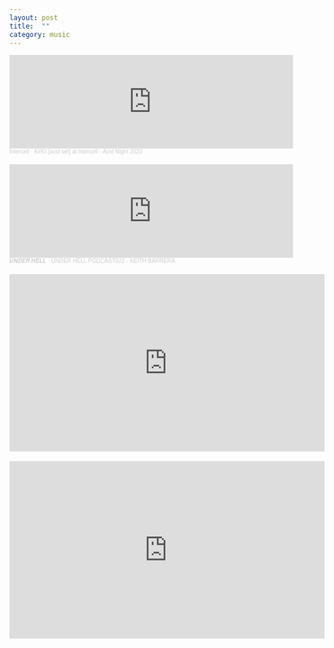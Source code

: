 ```yaml
---
layout: post
title:  ""
category: music
---
```


<iframe width="100%" height="166" scrolling="no" frameborder="no" allow="autoplay" src="https://w.soundcloud.com/player/?url=https%3A//api.soundcloud.com/tracks/762798928&color=%23ff5500&auto_play=false&hide_related=false&show_comments=true&show_user=true&show_reposts=false&show_teaser=true"></iframe><div style="font-size: 10px; color: #cccccc;line-break: anywhere;word-break: normal;overflow: hidden;white-space: nowrap;text-overflow: ellipsis; font-family: Interstate,Lucida Grande,Lucida Sans Unicode,Lucida Sans,Garuda,Verdana,Tahoma,sans-serif;font-weight: 100;"><a href="https://soundcloud.com/intercell" title="Intercell" target="_blank" style="color: #cccccc; text-decoration: none;">Intercell</a> · <a href="https://soundcloud.com/intercell/kiki-at-intercell-acid-night-2020" title="KI/KI [acid set] at Intercell - Acid Night 2020" target="_blank" style="color: #cccccc; text-decoration: none;">KI/KI [acid set] at Intercell - Acid Night 2020</a></div>

<br>
<iframe width="100%" height="166" scrolling="no" frameborder="no" allow="autoplay" src="https://w.soundcloud.com/player/?url=https%3A//api.soundcloud.com/tracks/1454908240&color=%23ff5500&auto_play=false&hide_related=false&show_comments=true&show_user=true&show_reposts=false&show_teaser=true"></iframe><div style="font-size: 10px; color: #cccccc;line-break: anywhere;word-break: normal;overflow: hidden;white-space: nowrap;text-overflow: ellipsis; font-family: Interstate,Lucida Grande,Lucida Sans Unicode,Lucida Sans,Garuda,Verdana,Tahoma,sans-serif;font-weight: 100;"><a href="https://soundcloud.com/underhell_666" title="𝑼𝑵𝑫𝑬𝑹 𝑯𝑬𝑳𝑳" target="_blank" style="color: #cccccc; text-decoration: none;">𝑼𝑵𝑫𝑬𝑹 𝑯𝑬𝑳𝑳</a> · <a href="https://soundcloud.com/underhell_666/under-hell-podcast022-keith-barrera" title="UNDER HELL PODCAST022 - KEITH BARRERA" target="_blank" style="color: #cccccc; text-decoration: none;">UNDER HELL PODCAST022 - KEITH BARRERA</a></div>

<br>
<div align="center">
<iframe width="560" height="315" src="https://www.youtube.com/embed/c-HYuvfRH5w?si=wEve6aqeaSSBBqN0" title="YouTube video player" frameborder="0" allow="accelerometer; autoplay; clipboard-write; encrypted-media; gyroscope; picture-in-picture; web-share" allowfullscreen></iframe>
</div>

<br>
<div align="center">
<iframe width="560" height="315" src="https://www.youtube.com/embed/Ko0hAh1iriE?si=rMmjMI1TtgdKHOTG" title="YouTube video player" frameborder="0" allow="accelerometer; autoplay; clipboard-write; encrypted-media; gyroscope; picture-in-picture; web-share" allowfullscreen></iframe>
</div>
